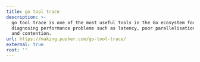 ```yaml
---
title: go tool trace
description: >-
  go tool trace is one of the most useful tools in the Go ecosystem for
  diagnosing performance problems such as latency, poor parallelisation,
  and contention.
url: https://making.pusher.com/go-tool-trace/
external: true
root: ''
---
```

